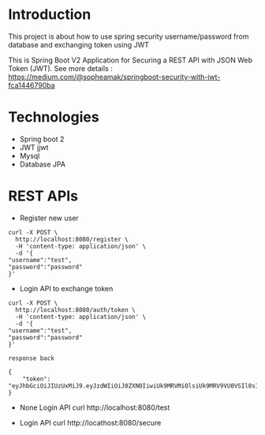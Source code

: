 # Introduction

This project is about how to use spring security username/password from database and exchanging token using JWT 

This is Spring Boot V2 Application for Securing a REST API with JSON Web Token (JWT). 
See more details : https://medium.com/@sopheamak/springboot-security-with-jwt-fca1446790ba

# Technologies

- Spring boot 2 
- JWT jjwt
- Mysql
- Database JPA

# REST APIs
- Register new user

````
curl -X POST \
  http://localhost:8080/register \
  -H 'content-type: application/json' \
  -d '{
"username":"test",
"password":"password"
}'
````

- Login API to exchange token

````
curl -X POST \
  http://localhost:8080/auth/token \
  -H 'content-type: application/json' \
  -d '{
"username":"test",
"password":"password"
}'

response back 

{
    "token": "eyJhbGciOiJIUzUxMiJ9.eyJzdWIiOiJ0ZXN0IiwiUk9MRVMiOlsiUk9MRV9VU0VSIl0sImV4cCI6MTU3ODE3ODI5NSwiaWF0IjoxNTc4MTYwMjk1fQ.gDMuDfp1_1kv729HrOWCskTm4rNCm7SSoniqDHZuRD5H1uUtFzbiktN9NVaTNaTvp14UqGavQygKhO3pTFOQJg"
}
````
- None Login API
curl http://localhost:8080/test

- Login API
curl http://locathost:8080/secure
